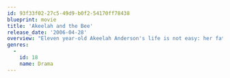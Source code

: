 ```yaml
---
id: 93f33f02-27c5-49d9-b0f2-54170ff78438
blueprint: movie
title: 'Akeelah and the Bee'
release_date: '2006-04-28'
overview: "Eleven year-old Akeelah Anderson's life is not easy: her father is dead, her mom ignores her, her brother runs with the local gangbangers. She's smart, but her environment threatens to strangle her aspirations. Responding to a threat by her school's principal, Akeelah participates in a spelling bee to avoid detention for her many absences. Much to her surprise and embarrassment, she wins. Her principal asks her to seek coaching from an English professor named Dr. Larabee for the more prestigious regional bee. As the possibility of making it all the way to the Scripps National Spelling Bee looms, Akeelah could provide her community with someone to rally around and be proud of -- but only if she can overcome her insecurities and her distracting home life. She also must get past Dr. Larabee's demons, and a field of more experienced and privileged fellow spellers."
genres:
  -
    id: 18
    name: Drama
---
```

